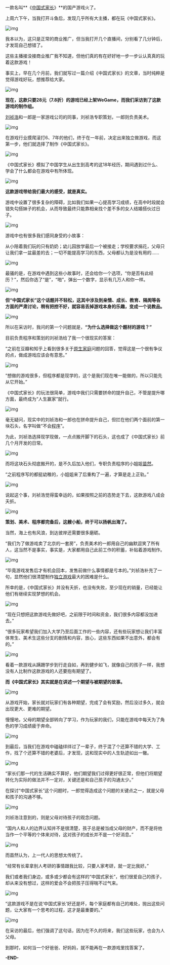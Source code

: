 一款名叫**《[中国式家长](https://www.zhihu.com/search?q=中国式家长&search_source=Entity&hybrid_search_source=Entity&hybrid_search_extra={"sourceType"%3A"article"%2C"sourceId"%3A45930383})》**的国产游戏火了。



上周六下午，当我打开斗鱼后，发现几乎所有大主播，都在玩《中国式家长》。



![img](https://pic2.zhimg.com/80/v2-d7ed328ba0032636522e74ad8dd82925_720w.jpg)



我本以为，这只是正常的商业推广，但当我打开几个直播间，分别看了几分钟后，才发现自己想错了。



这些主播接没接商业推广我不知道，但他们真的有在好好地一步一步认认真真的玩着这款游戏！



事实上，早在几个月前，我们就写过一篇介绍《中国式家长》的文章，当时纯粹是觉得游戏好玩，想推荐给大家。



![img](https://pic1.zhimg.com/80/v2-0adfbf181bba77aab86b2c4447d43e4c_720w.jpg)



**现在，这款只要28元（7.8折）的游戏已经上架WeGame，而我们采访到了这款游戏的制作组。**



[刘祯浩](https://www.zhihu.com/search?q=刘祯浩&search_source=Entity&hybrid_search_source=Entity&hybrid_search_extra={"sourceType"%3A"article"%2C"sourceId"%3A45930383})和一郎是一家游戏公司的同事，刘祯浩专职策划，一郎则负责美术。



![img](https://pic1.zhimg.com/80/v2-21684959900a718f1de39982e88714c0_720w.jpg)



在游戏行业摸爬滚打6、7年的他们，终于在一年前，决定出来独立做游戏，而这第一步，他们就选择了制作《中国式家长》。



![img](https://pic3.zhimg.com/80/v2-a325c8d41da50074f505fdc0b58ebc62_720w.jpg)



《中国式家长》模拟了中国学生从出生到高考的这18年经历，期间遇到过什么、学会了什么都会在游戏中有所体现。



![img](https://pic3.zhimg.com/80/v2-e6fc3744c014ebcb0f2155e20ab65062_720w.jpg)



**这款游戏带给我们最大的感受，就是真实。**

游戏中设置了很多复杂的障碍，比如我们如果一心提高学习成绩，在高中时段就会错失勾搭妹子的机会，从而导致最终只能靠相亲找个差不多的女人结婚搭伙过日子。



![img](https://pic3.zhimg.com/80/v2-31aa21c00a85fb3945106074db2a215e_720w.jpg)



游戏中也有很多我们感同身受的小故事：



从小陪着我们玩的只有奶奶；幼儿园放学最后一个被接走；学校要求捐花，父母只让我们拿一盆最差的去；一切不能提高学习的东西，父母都认为是没有用的......



![img](https://pic4.zhimg.com/80/v2-66f5edd9d9476f04d87d0eed02ffcd6f_720w.jpg)



最骚的是，在游戏中遇到这些小故事时，还会给你一个选项，“你是否有此经历？”，然后你选了“是”，“啪”，弹出一个数字，显示有几万人和你一样。



![img](https://pic3.zhimg.com/80/v2-779be70625748d0d651ca1d20fd5d4ca_720w.jpg)



**但“中国式家长”这个话题并不轻松，这其中涉及到亲情、成长、教育、隔阂等各方面的严肃讨论，稍有把控不好，就容易丢掉游戏本身的乐趣，变成一个说教品。**



![img](https://pic1.zhimg.com/80/v2-c6b0eb236fddb9c53edf45c2d34f94a0_720w.jpg)



所以在采访时，我问的第一个问题就是，**“为什么选择做这个题材的游戏？”**



目前负责程序和策划的刘祯浩给了我一个很现实的答案：



“之前在豆瓣和知乎上看到很多关于[原生家庭](https://www.zhihu.com/search?q=原生家庭&search_source=Entity&hybrid_search_source=Entity&hybrid_search_extra={"sourceType"%3A"article"%2C"sourceId"%3A45930383})问题的回答，觉得这是一个很有争议的点，做成游戏应该会有意思。”



![img](https://pic4.zhimg.com/80/v2-1824380dcf4b6106cb81f39f7d628883_720w.jpg)



“想做的游戏很多，但程序都是现学的，这个是我们现在唯一能做的，所以只能先从它开始。”



《中国式家长》的玩法很简单，游戏中我们只需要拼命的提升自己，不管是提升哪方面，最终成为“人生赢家”就行。



![img](https://pic3.zhimg.com/80/v2-ea5654d4645e53d72c9ea756e020ee52_720w.jpg)



毫无疑问，现实中的刘祯浩和一郎也在拼命提升自己，但拦在他们两个面前的第一块石头，名字叫做“不会[程序](https://www.zhihu.com/search?q=程序&search_source=Entity&hybrid_search_source=Entity&hybrid_search_extra={"sourceType"%3A"article"%2C"sourceId"%3A45930383})”。



为此，刘祯浩选择现学现做，一点点搬开脚下的石头，这也成了《中国式家长》前几个月开发的日常。



![img](https://pic1.zhimg.com/80/v2-2f3fd78a9c793d894c2b73a0cfded944_720w.jpg)



而将这块石头彻底搬开的，是不久后加入他们，专职负责程序的小姐姐[苗然](https://www.zhihu.com/search?q=苗然&search_source=Entity&hybrid_search_source=Entity&hybrid_search_extra={"sourceType"%3A"article"%2C"sourceId"%3A45930383})。



“之前程序写的都挺幼稚的，小姐姐来了后重构了一遍，才算是走上正轨。”



![img](https://pic2.zhimg.com/80/v2-b1ffd5261807f670311523b9a7e5b129_720w.jpg)



说起这个事，刘祯浩觉得蛮幸运的，如果按照之前的态势走下去，这款游戏八成会夭折。



![img](https://pic3.zhimg.com/80/v2-5216ddf9cc8e2e92e6f8a78c1622844a_720w.jpg)



**策划、美术、程序都完备后，这艘小船，终于可以扬帆出海了。**



当然，海上也有风浪，到达彼岸还需要很多磨砺。



“我们为了做游戏卖了北京的一套房”，负责美术的一郎用自己的幽默逗笑了所有人，这当然不是事实，事实是，大家都用自己此前工作的积蓄，补贴着游戏制作。



![img](https://pic2.zhimg.com/80/v2-d5b9238ea1c257fd2e1fd48b13608205_720w.jpg)



“毕竟游戏发售后才有机会回本，发售前做什么事情都是亏本的。”刘祯浩补充了一句，显然他们很清楚制作[独立游戏](https://www.zhihu.com/search?q=独立游戏&search_source=Entity&hybrid_search_source=Entity&hybrid_search_extra={"sourceType"%3A"article"%2C"sourceId"%3A45930383})最大的困难是什么。



所幸的是，《中国式家长》并没有夭折，也没有失败，至少现在的销量，已经能让他们有继续实现梦想的机会。



![img](https://pic1.zhimg.com/80/v2-14f9a94d17fd85c23c4940723de7da1c_720w.jpg)



“现在只想把这款游戏先做好吧，之前限于时间和资金，我们很多内容都没加进去。”



“很多玩家希望我们加入大学乃至后面工作的一些内容，还有些玩家想让我们丰富体育生、美术生这些分支的剧情和内容，放心，这些东西如果不出意外，都会有的。”



![img](https://pic1.zhimg.com/80/v2-a3e775eb334c9782ceef029c27449928_720w.jpg)



看着一款游戏从蹒跚学步到行走自如，再到健步如飞，就像自己的孩子一样，我想没有人比制作这款游戏的人还要抱有期望了。



**而《中国式家长》其实就是在讲述一个期望与被期望的故事。**



![img](https://pic3.zhimg.com/80/v2-3773f0dd3b582c483ca93dc73105c80a_720w.jpg)



从游戏开始，家长就对玩家们有各种期望，完成了会有奖励，然后没过多久，就会出现更大、更难的期望。

慢慢地，父母的期望全部转向了学习，作为玩家的我们，只能在游戏中每天为了角色的学习成绩疲于奔命。



![img](https://pic2.zhimg.com/80/v2-656c6acde2ac66825aac61e02c26557d_720w.jpg)



到最后，当我们在游戏中磕磕绊绊过了一辈子，终于混了个还算不错的大学、工作，找了个还算不错的老婆后，才发现，这和现实中的人生轨迹如出一辙。



![img](https://pic4.zhimg.com/80/v2-0cd6a0f52672ec9394c2fdb4a42dcf3f_720w.jpg)



“家长们那一代的生活确实不算好，他们期望我们过得更好很正常，但他们将期望转化为实际的做法并不一定对，关键还是和自己孩子的沟通太少。”



在探讨“中国式家长”这个问题时，一郎觉得造成这个问题的关键点之一，就是父母和孩子的沟通不够。



![img](https://pic3.zhimg.com/80/v2-04bc4c0d61287b00d7052e134b0a176e_720w.jpg)



刘祯浩注意到的，则是父母对待孩子的观念问题。



“国内人和人的边界认知并不是很清楚，孩子总是被当成父母的财产，而不是将他当作一个平等的个体来对待，这对孩子的成长并不是一个好消息。”



![img](https://pic2.zhimg.com/80/v2-a4bf853fa3dc35376f5f9ee5db1362b5_720w.jpg)



而苗然认为，上一代人的思想太传统了。



“经常有长辈拿别人考研的事情跟我比较，只要人家考研，就一定比我好。”



我们或者我们身边，或多或少都会有这样的“中国式家长”，他们很爱自己的孩子，却从来没有想过，这样的爱会不会把孩子压得喘不过气来。



![img](https://pic2.zhimg.com/80/v2-3e9c4677f10f7c67cccd2b82f3bb8df1_720w.jpg)



“这款游戏不是在说‘中国式家长’好还是坏，每个家庭都有自己的难处，抛出这些问题，让大家有一个思考的过程，这才是最重要的。”



![img](https://pic1.zhimg.com/80/v2-28b54ca97a3ac86103947a682d5a8c24_720w.jpg)



在采访的最后，他们强调了这句话，因为在不久的将来，我们这些玩家，也会为人父母。

到那时，如何当一个好爸爸、好妈妈，就不能再在一款游戏里找答案了。




**-END-**
